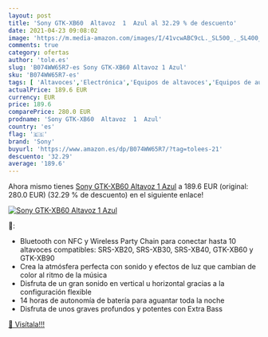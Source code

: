 ```yaml
---
layout: post
title: 'Sony GTK-XB60  Altavoz  1  Azul al 32.29 % de descuento'
date: 2021-04-23 09:08:02
image: 'https://m.media-amazon.com/images/I/41vcwABC9cL._SL500_._SL400_.jpg'
comments: true
category: ofertas
author: 'tole.es'
slug: 'B074WW65R7-es Sony GTK-XB60 Altavoz 1 Azul'
sku: 'B074WW65R7-es'
tags: [ 'Altavoces','Electrónica','Equipos de altavoces','Equipos de audio y Hi-Fi','altavoz','sony', ]
actualPrice: 189.6 EUR
currency: EUR
price: 189.6
comparePrice: 280.0 EUR
prodname: 'Sony GTK-XB60  Altavoz  1  Azul'
country: 'es'
flag: '🇪🇸'
brand: 'Sony'
buyurl: 'https://www.amazon.es/dp/B074WW65R7/?tag=tolees-21'
descuento: '32.29'
average: '189.6'
---
```


Ahora mismo tienes [Sony GTK-XB60  Altavoz  1  Azul](https://www.amazon.es/dp/B074WW65R7/?tag=tolees-21) a 189.6 EUR (original: 280.0 EUR) (32.29 %  de descuento) en el siguiente enlace!

[![Sony GTK-XB60  Altavoz  1  Azul](https://m.media-amazon.com/images/I/41vcwABC9cL._SL500_._SL400_.jpg)](https://www.amazon.es/dp/B074WW65R7/?tag=tolees-21)

🔎:

- Bluetooth con NFC y Wireless Party Chain para conectar hasta 10 altavoces compatibles: SRS-XB20, SRS-XB30, SRS-XB40, GTK-XB60 y GTK-XB90
- Crea la atmósfera perfecta con sonido y efectos de luz que cambian de color al ritmo de la música
- Disfruta de un gran sonido en vertical u horizontal gracias a la configuración flexible
- 14 horas de autonomía de batería para aguantar toda la noche
- Disfruta de unos graves profundos y potentes con Extra Bass

[🛒 Visítala!!!](https://www.amazon.es/dp/B074WW65R7/?tag=tolees-21)
